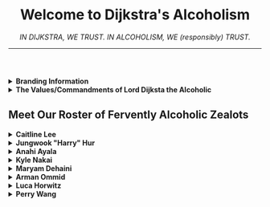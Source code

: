 <!DOCTYPE html>
<html lang="en">
    <head>
        <meta name="title" content="Dijkstra's Alcoholism Team Page">
        <meta charset = "utf-8">
        <meta name="author" content="Dijkstra's Alcoholism">
        <meta name="description" content="CSE110: Group 26 Team Page">
    </head>
    <body>
        <header>
            <h1> Welcome to Dijkstra's Alcoholism </h1>
            <em>IN DIJKSTRA, WE TRUST. IN ALCOHOLISM, WE (responsibly) TRUST.</em>
            <hr>
        </header>
        <main>
            <section>
                <details>
                    <summary><b>Branding Information</b></summary>
                    <ul>
                        <li>Colors: Turquoise and Orange</li>
                        <li>Logo: (TBD)</li>
                        <li>
                            <details>
                                <summary>Mascot:</summary>
                                <img 
                                    src="/admin/misc/team-images/mascot.png"
                                    alt="mascot"
                                    width="30%"
                                    height="auto"
                                >
                            </details>
                        </li>
                        <li>Custom Fonts: (TBD)</li>
                        <li>Themes (i.e. PowerPoint): (TBD) </li>
                    </ul>
                </details>
            </section>
            <section>
                <details>
                    <summary><b>The Values/Commandments of Lord Dijksta the Alcoholic</b></summary>
                    <ol>
                        <li>Thou Shalt Speak to One Another in a Most Cultish Fashion</li>
                        <li>Thou Shalt Treat One Another With Utmost Respect and Dignity</li>
                        <li>Thou Shalt Be Supportive of One Another in This Holy Pursuit of Conceiving The Most Exemplary Cooking App for Lord Dijsktra</li>
                        <li>Thou Shalt Put an Honest and Quality Individual Effort Towards the Genesis of Aformentioned Most Exemplary Cooking App</li>
                        <li>Thou Shalt Contribute Equally in The Required Sacrifices (of our time) to Summon Aformentioned Most Exemplary Cooking App</li>
                        <li>Thou Shalt Be Present and Engaged in Our Weekly Scheduled Rituals and Meet Our Respective Deadlines</li>
                        <li>Thou Shalt Not Traverse The Weighted Graph of The Team's Responsibilities Without A Priority Queue</li>
                        <li>Thou Shalt Not Engage In The Abstinence of Alcohol in The Name of Dijsktra's Alcoholism</li>
                        <li>Thou Shalt Not Take Commmandment #8 Seriously and Will Instead Drink Responsibly Only of One's Own Personal Volition</li>
                        <li>Thou Shalt Not Take Legal Action Against us Loyal Disciples of Lord Dijkstra For Any Misfortune Caused by Commandment #8</li>
                        <li>Thou Shalt Aknowledge That Any Transgression Upon These Most Holy Commandments is Blasphemy of the Highest Order</li>
                        <li>Thou Shalt Aknowledge That The Penalty For Such Blasphemy is The Beheading of One's Final Grade</li>
                    </ol>
                </details>
            </section>
            <h2>Meet Our Roster of Fervently Alcoholic Zealots</h2>
            <section>
                <details>
                    <summary><b>Caitline Lee</b></summary>
                    Year: Senior <br>
                    Major: Math - CS <br>
                    GitHub: <a href="https://github.com/Caitlin-Lee">https://github.com/Caitlin-Lee</a> <br>
                    Interests/Hobbies: I enjoy digital art and figure skating! <br>
                    <img 
                        src="/admin/misc/team-images/caitlin.jpg"
                        alt="caitlin"
                        width="30%"
                        height="auto"
                    >
                </details>
                <details>
                    <summary><b>Jungwook "Harry" Hur</b></summary>
                    Year: Senior <br>
                    Major: Computer Science <br>
                    GitHub: <a href="https://github.com/HarryHur">https://github.com/HarryHur</a> <br>
                    Interests/Hobbies: I really like watching Europe soccer! <br>
                    <img 
                        src="/admin/misc/team-images/harry.jpeg"
                        alt="harry"
                        width="30%"
                        height="auto"
                    >
                </details>
                <details>
                    <summary><b>Anahi Ayala</b></summary>
                    Year: Junior <br>
                    Major: Computer Engineering <br>
                    GitHub: <a href="https://github.com/agayala">https://github.com/agayala</a> <br>
                    Interests/Hobbies: I really enjoy baking, reading and watching soccer/baseball games with my mom, not that I know much about it lol but its fun! <br>
                    <img 
                        src="/admin/misc/team-images/anahi.jpg"
                        alt="anahi"
                        width="30%"
                        height="auto"
                    >
                </details>
                <details>
                    <summary><b>Kyle Nakai</b></summary>
                    Year: Junior <br>
                    Major: Computer Science <br>
                    GitHub: <a href="https://github.com/kylenakai">https://github.com/kylenakai</a> <br>
                    Interests/Hobbies: video games, the beach, asian food<br>
                    <img 
                        src="/admin/misc/team-images/kyle.JPG"
                        alt="kyle"
                        width="30%"
                        height="auto"
                    >
                </details>
                <details>
                    <summary><b>Maryam Dehaini</b></summary>
                    Year: Junior <br>
                    Major: Computer Engineering <br>
                    GitHub: <a href="https://github.com/mdehaini">https://github.com/mdehaini</a> <br>
                    Interests/Hobbies: Hiking, biking <br>
                    <img 
                        src="/admin/misc/team-images/maryam.jpg"
                        alt="maryam"
                        width="30%"
                        height="auto"
                    >
                </details>
                <details>
                    <summary><b>Arman Ommid</b></summary>
                    Year: Senior <br>
                    Major: Computer Science / Minor: Cognitive Science <br>
                    GitHub: <a href="https://github.com/ArmanOmmid">https://github.com/ArmanOmmid</a> <br>
                    Interests/Hobbies: Video games, basketball, hiking, and starting arbitrary cults that make no sense<br>
                    <img 
                        src="/admin/misc/team-images/arman.png"
                        alt="arman"
                        width="30%"
                        height="auto"
                    >
                </details>
                <details>
                    <summary><b>Luca Horwitz</b></summary>
                    Year: Junior <br>
                    Major: Math-CS <br>
                    GitHub: <a href="https://github.com/Glossen">https://github.com/Glossen</a> <br>
                    Interests/Hobbies: I like to read (sci-fi/fantasy), do amateur math sometimes, and play board games. <br>
                    <img 
                        src="/admin/misc/team-images/luca.jpg"
                        alt="luca"
                        width="30%"
                        height="auto"
                    >
                </details>
                <details>
                    <summary><b>Perry Wang</b></summary>
                    Year: Junior <br>
                    Major: Computer Science <br>
                    GitHub: <a href="https://github.com/perrywang32">https://github.com/perrywang32</a> <br>
                    Interests/Hobbies: Valorant, fashion, basketball, baseball, music <br>
                    <img 
                        src="..."
                        alt="perry"
                        width="30%"
                        height="auto"
                    >
                </details>
            </section>
        </main>
        <footer>
        </footer>
    </body>
</html>